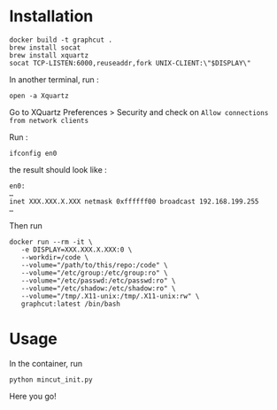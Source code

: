 # Installation
```
docker build -t graphcut .
brew install socat
brew install xquartz
socat TCP-LISTEN:6000,reuseaddr,fork UNIX-CLIENT:\"$DISPLAY\"
```

In another terminal, run : 
```
open -a Xquartz
```

Go to XQuartz Preferences > Security and check on `Allow connections from network clients`

Run :
```
ifconfig en0
```

the result should look like : 

```
en0: 
…
inet XXX.XXX.X.XXX netmask 0xffffff00 broadcast 192.168.199.255
…
```

Then run 
```
docker run --rm -it \
   -e DISPLAY=XXX.XXX.X.XXX:0 \
   --workdir=/code \
   --volume="/path/to/this/repo:/code" \
   --volume="/etc/group:/etc/group:ro" \
   --volume="/etc/passwd:/etc/passwd:ro" \
   --volume="/etc/shadow:/etc/shadow:ro" \
   --volume="/tmp/.X11-unix:/tmp/.X11-unix:rw" \
   graphcut:latest /bin/bash
```

# Usage
In the container, run

```
python mincut_init.py
```

Here you go!

